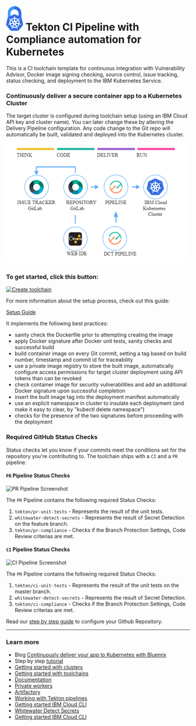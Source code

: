 
# ![Icon](./.bluemix/secure-lock-kubernetes.png) Tekton CI Pipeline with Compliance automation for Kubernetes

This is a CI toolchain template for continuous integration with Vulnerability Advisor, Docker image signing checking, source control, issue tracking, status checking, and deployment to the IBM Kubernetes Service.

### Continuously deliver a secure container app to a Kubernetes Cluster

The target cluster is configured during toolchain setup (using an IBM Cloud API key and cluster name). You can later change these by altering the Delivery Pipeline configuration.
Any code change to the Git repo will automatically be built, validated and deployed into the Kubernetes cluster.

![Icon](./.bluemix/toolchain.png)

### To get started, click this button:
[![Create toolchain](https://cloud.ibm.com/devops/graphics/create_toolchain_button.png)](https://cloud.ibm.com/devops/setup/deploy?repository=https://github.ibm.com/one-pipeline/compliance-ci-toolchain&env_id=ibm:yp:us-south)

For more information about the setup process, check out this guide:

[Setup Guide](./docs/compliance-ci-toolchain-setup.md)

It implements the following best practices:
- sanity check the Dockerfile prior to attempting creating the image
- apply Docker signature after Docker unit tests, sanity checks and successful build
- build container image on every Git commit, setting a tag based on build number, timestamp and commit id for traceability
- use a private image registry to store the built image, automatically configure access permissions for target cluster deployment using API tokens than can be revoked
- check container image for security vulnerabilities and add an additional Docker signature upon successful completion
- insert the built image tag into the deployment manifest automatically
- use an explicit namespace in cluster to insulate each deployment (and make it easy to clear, by "kubectl delete namespace")
- checks for the presence of the two signatures before proceeding with the deployment

### Required GitHub Status Checks

Status checks let you know if your commits meet the conditions set for the repository you're contributing to. The toolchain ships with a `CI` and a `PR` pipeline.

#### `PR` Pipeline Status Checks
![PR Pipeline Screenshot](https://github.ibm.com/one-pipeline/docs/blob/master/assets/compliance-ci-toolchain/pr-pipeline-screenshot.png)

The `PR` Pipeline contains the following required Status Checks:
1. `tekton/pr-unit-tests` - Represents the result of the unit tests.
2. `whitewater-detect-secrets` - Represents the result of Secret Detection on the feature branch.
3. `tekton/pr-compliance` - Checks if the Branch Protection Settings, Code Review criterias are met.


#### `CI` Pipeline Status Checks
![CI Pipeline Screenshot](https://github.ibm.com/one-pipeline/docs/blob/master/assets/compliance-ci-toolchain/ci-pipeline-screenshot.png)

The `PR` Pipeline contains the following required Status Checks:
1. `tekton/ci-unit-tests` - Represents the result of the unit tests on the master branch.
2. `whitewater-detect-secrets` - Represents the result of Secret Detection.
3. `tekton/ci-compliance` - Checks if the Branch Protection Settings, Code Review criterias are met.

Read our [step by step guide](./docs/github-repository-configuration.md) to configure your Github Repository.

---
### Learn more

* Blog [Continuously deliver your app to Kubernetes with Bluemix](https://www.ibm.com/blogs/bluemix/2017/07/continuously-deliver-your-app-to-kubernetes-with-bluemix/)
* Step by step [tutorial](https://www.ibm.com/devops/method/tutorials/tc_secure_kube)
* [Getting started with clusters](https://cloud.ibm.com/docs/containers?topic=containers-getting-started)
* [Getting started with toolchains](https://cloud.ibm.com/devops/getting-started)
* [Documentation](https://cloud.ibm.com/docs/services/ContinuousDelivery?topic=ContinuousDelivery-getting-started&pos=2)
* [Private workers](https://cloud.ibm.com/docs/ContinuousDelivery?topic=ContinuousDelivery-install-private-workers)
* [Artifactory](https://taas.w3ibm.mybluemix.net/guides#artifactory)
* [Working with Tekton pipelines](https://cloud.ibm.com/docs/services/ContinuousDelivery?topic=ContinuousDelivery-tekton-pipelines)
* [Getting started IBM Cloud CLI](https://cloud.ibm.com/docs/cli?topic=cloud-cli-getting-started)
* [Whitewater Detect Secrets](https://github.ibm.com/github-apps/whitewater-detect-secrets)
* [Getting started IBM Cloud CLI](https://cloud.ibm.com/docs/cli?topic=cloud-cli-getting-started)
